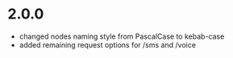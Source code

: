 2.0.0
==================
  * changed nodes naming style from PascalCase to kebab-case
  * added remaining request options for /sms and /voice